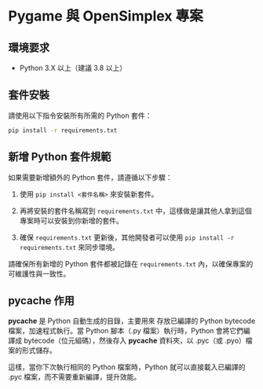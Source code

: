 # Pygame 與 OpenSimplex 專案

## 環境要求

- Python 3.X 以上（建議 3.8 以上）

## 套件安裝

請使用以下指令安裝所有所需的 Python 套件：

```bash
pip install -r requirements.txt
```

## 新增 Python 套件規範

如果需要新增額外的 Python 套件，請遵循以下步驟：

1. 使用 `pip install <套件名稱>` 來安裝新套件。

2. 再將安裝的套件名稱寫到 `requirements.txt` 中，這樣做是讓其他人拿到這個專案時可以安裝到你新增的套件。

3. 確保 `requirements.txt` 更新後，其他開發者可以使用 `pip install -r requirements.txt` 來同步環境。

請確保所有新增的 Python 套件都被記錄在 `requirements.txt` 內，以確保專案的可維護性與一致性。

## **pycache** 作用

**pycache** 是 Python 自動生成的目錄，主要用來 存放已編譯的 Python bytecode 檔案，加速程式執行。當 Python 腳本（.py 檔案）執行時，Python 會將它們編譯成 bytecode（位元組碼），然後存入 **pycache** 資料夾，以 .pyc（或 .pyo）檔案的形式儲存。

這樣，當你下次執行相同的 Python 檔案時，Python 就可以直接載入已編譯的 .pyc 檔案，而不需要重新編譯，提升效能。
